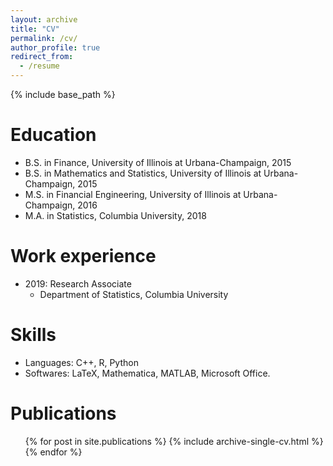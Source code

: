```yaml
---
layout: archive
title: "CV"
permalink: /cv/
author_profile: true
redirect_from:
  - /resume
---
```


{% include base_path %}

Education
======
* B.S. in Finance, University of Illinois at Urbana-Champaign, 2015
* B.S. in Mathematics and Statistics, University of Illinois at Urbana-Champaign, 2015
* M.S. in Financial Engineering, University of Illinois at Urbana-Champaign, 2016
* M.A. in Statistics, Columbia University, 2018

Work experience
======
* 2019: Research Associate
  * Department of Statistics, Columbia University
<!--   * Supervisor: Professor Git -->
  
Skills
======
* Languages: C++, R, Python
* Softwares: LaTeX, Mathematica, MATLAB, Microsoft Office.

Publications
======
  <ul>{% for post in site.publications %}
    {% include archive-single-cv.html %}
  {% endfor %}</ul>
  
<!-- Talks
======
  <ul>{% for post in site.talks %}
    {% include archive-single-talk-cv.html %}
  {% endfor %}</ul> -->
  
<!-- Teaching
======
  <ul>{% for post in site.teaching %}
    {% include archive-single-cv.html %}
  {% endfor %}</ul>
  
Service and leadership
======
* Currently signed in to 43 different slack teams -->
